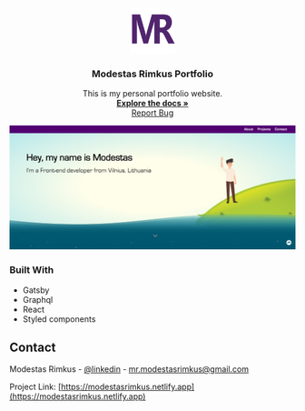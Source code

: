 <!-- PROJECT LOGO -->
<br />
<p align="center">
  <a href="https://modestasrimkus.netlify.app/">
    <img src="src/data/images/mr.png" alt="Logo" width="80" height="80">
  </a>

  <h3 align="center">Modestas Rimkus Portfolio</h3>

  <p align="center">
    This is my personal portfolio website. 
    <br />
    <a href="https://github.com/mopixels/portfolio"><strong>Explore the docs »</strong></a>
    <br />
    <a href="https://github.com/mopixels/portfolio/issues">Report Bug</a>
  </p>
</p>

<!-- ABOUT THE PROJECT -->

[![Product Name Screen Shot][product-screenshot]](https://modestasrimkus.netlify.app)

### Built With

- Gatsby
- Graphql
- React
- Styled components

<!-- CONTACT -->

## Contact

Modestas Rimkus - [@linkedin](https://www.linkedin.com/in/modestas-rimkus/) - mr.modestasrimkus@gmail.com

Project Link: [https://modestasrimkus.netlify.app](https://modestasrimkus.netlify.app)

<!-- MARKDOWN LINKS & IMAGES -->
<!-- https://www.markdownguide.org/basic-syntax/#reference-style-links -->

[product-screenshot]: src/data/images/screenshot.png
